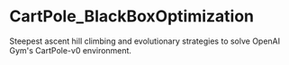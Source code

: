# CartPole_BlackBoxOptimization
Steepest ascent hill climbing and evolutionary strategies to solve OpenAI Gym's CartPole-v0 environment.
